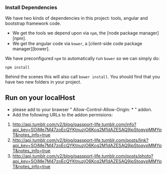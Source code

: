 ### Install Dependencies

We have two kinds of dependencies in this project: tools, angular and bootstrap framework code.

* We get the tools we depend upon via `npm`, the [node package manager][npm].
* We get the angular code via `bower`, a [client-side code package manager][bower].

We have preconfigured `npm` to automatically run `bower` so we can simply do:

```
npm install
```


Behind the scenes this will also call `bower install`.  You should find that you have two new
folders in your project.

## Run on your localHost
- please add to your brawser " Allow-Control-Allow-Origin: * " addon.
- Add the following URLs to the addon permisions:
1.  http://api.tumblr.com/v2/blog/passport-life.tumblr.com/info?api_key=SOiMe7M47zoEcQYKtnuzjO6Kcq2M1dAZESAQ9ipStoqvpMMYpT&notes_info=true
2.  http://api.tumblr.com/v2/blog/passport-life.tumblr.com/posts/link?api_key=SOiMe7M47zoEcQYKtnuzjO6Kcq2M1dAZESAQ9ipStoqvpMMYpT&notes_info=true
3.  http://api.tumblr.com/v2/blog/passport-life.tumblr.com/posts/photo?api_key=SOiMe7M47zoEcQYKtnuzjO6Kcq2M1dAZESAQ9ipStoqvpMMYpT&notes_info=true
  
